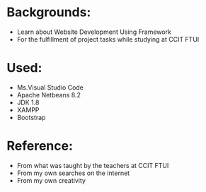 # Backgrounds:
- Learn about Website Development Using Framework
- For the fulfillment of project tasks while studying at CCIT FTUI

# Used:
- Ms.Visual Studio Code
- Apache Netbeans 8.2
- JDK 1.8
- XAMPP
- Bootstrap

# Reference:
- From what was taught by the teachers at CCIT FTUI
- From my own searches on the internet
- From my own creativity
